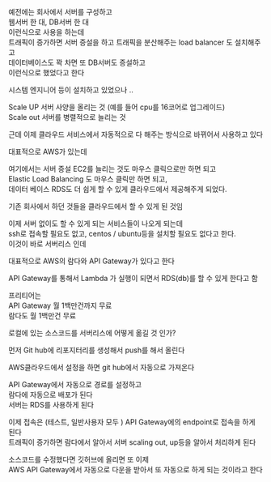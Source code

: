 예전에는 회사에서 서버를 구성하고   
웹서버 한 대, DB서버 한 대    
이런식으로 사용을 하는데    
트래픽이 증가하면 서버 증설을 하고 트래픽을 분산해주는 load balancer 도 설치해주고   
데이터베이스도 꽉 차면 또 DB서버도 증설하고    
이런식으로 했었다고 한다

시스템 엔지니어 등이 설치하고 있었으나 ..

Scale UP 서버 사양을 올리는 것 (예를 들어 cpu를 16코어로 업그레이드)   
Scale out  서버를 병렬적으로 늘리는 것


근데 이제 클라우드 서비스에서 자동적으로 다 해주는 방식으로 바뀌어서 사용하고 있다

대표적으로 AWS가 있는데 

여기에서는 서버 증설 EC2를 늘리는 것도 마우스 클릭으로만 하면 되고    
Elastic Load Balancing 도 마우스 클릭만 하면 되고,    
데이터 베이스 RDS도 더 쉽게 할 수 있게 클라우드에서 제공해주게 되었다.

기존 회사에서 하던 것들을 클라우드에서 할 수 있게 된 것임   

이제 서버 없이도 할 수 있게 되는 서비스들이 나오게 되는데   
ssh로 접속할 필요도 없고, centos / ubuntu등을 설치할 필요도 없다고 한다.   
이것이 바로 서버리스 인데 

대표적으로 AWS의 람다와 API Gateway가 있다고 한다   

API Gateway를 통해서 Lambda 가 실행이 되면서 RDS(db)를 할 수 있게 한다고 함   

프리티어는    
API Gateway 월 1백만건까지 무료   
람다도 월 1백만건 무료   




로컬에 있는 소스코드를 서버리스에 어떻게 옮길 것 인가?   

먼저 Git hub에 리포지터리를 생성해서 push를 해서 올린다   

AWS클라우드에서 설정을 하면 git hub에서 자동으로 가져온다

API Gateway에서 자동으로 경로를 설정하고    
람다에 자동으로 배포가 된다    
서버는 RDS를 사용하게 된다   

이제 접속은 (테스트, 일반사용자 모두 ) API Gateway에의 endpoint로 접속을 하게 된다   
트래픽이 증가하면 람다에서 알아서 서버 scaling out, up등을 알아서 처리하게 된다   

소스코드를 수정했다면 깃허브에 올리면 또 이제    
AWS API Gateway에서 자동으로 다운을 받아서 또 자동으로 하게 되는 것이라고 한다

